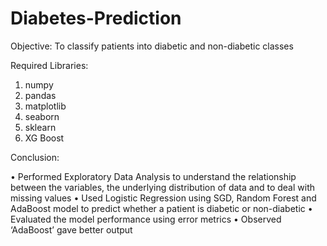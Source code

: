 # Diabetes-Prediction
Objective: To classify patients into diabetic and non-diabetic classes

Required Libraries: 

1) numpy 
2) pandas 
3) matplotlib
4) seaborn
5) sklearn
6) XG Boost

Conclusion: 

• Performed Exploratory Data Analysis to understand the relationship between the variables, the 
underlying distribution of data and to deal with missing values
• Used Logistic Regression using SGD, Random Forest and AdaBoost model to predict
whether a patient is diabetic or non-diabetic
• Evaluated the model performance using error metrics 
• Observed ‘AdaBoost’ gave better output
